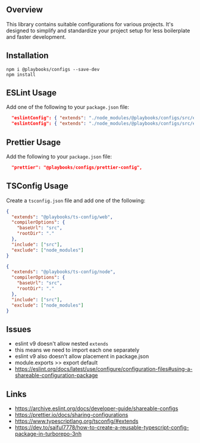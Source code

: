 ## Overview
This library contains suitable configurations for various projects.
It's designed to simplify and standardize your project setup for less boilerplate and faster development.

## Installation
```
npm i @playbooks/configs --save-dev
npm install
```

## ESLint Usage
Add one of the following to your `package.json` file:
```json
  "eslintConfig": { "extends": "./node_modules/@playbooks/configs/src/eslint-config-node.js" },
  "eslintConfig": { "extends": "./node_modules/@playbooks/configs/src/eslint-config-web.js" },
```

## Prettier Usage
Add the following to your `package.json` file:
```json
  "prettier": "@playbooks/configs/prettier-config",
```

## TSConfig Usage
Create a `tsconfig.json` file and add one of the following:

```json
{
  "extends": "@playbooks/ts-config/web",
  "compilerOptions": {
    "baseUrl": "src",
    "rootDir": "."
  },
  "include": ["src"],
  "exclude": ["node_modules"]
}

```
```json
{
  "extends": "@playbooks/ts-config/node",
  "compilerOptions": {
    "baseUrl": "src",
    "rootDir": "."
  },
  "include": ["src"],
  "exclude": ["node_modules"]
}

```

## Issues
- eslint v9 doesn't allow nested `extends`
- this means we need to import each one separately
- eslint v9 also doesn't allow placement in package.json
- module.exports >> export default
- https://eslint.org/docs/latest/use/configure/configuration-files#using-a-shareable-configuration-package

## Links
- https://archive.eslint.org/docs/developer-guide/shareable-configs
- https://prettier.io/docs/sharing-configurations
- https://www.typescriptlang.org/tsconfig/#extends
- https://dev.to/saiful7778/how-to-create-a-reusable-typescript-config-package-in-turborepo-3nh
